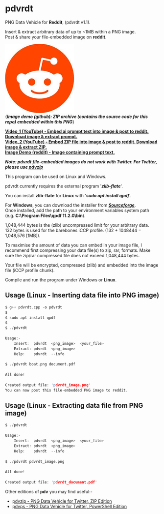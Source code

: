 # pdvrdt

PNG Data Vehicle for **Reddit**, (pdvrdt v1.1).

Insert & extract arbitrary data of up to ~1MB within a PNG image.  
Post & share your file-embedded image on **reddit**. 

![Demo Image](https://github.com/CleasbyCode/pdvrdt/blob/main/demo_image/demo.png)  
{***Image demo (github): ZIP archive (contains the source code for this repo) embedded within this PNG***} 

[**Video_1 (YouTube) - Embed ai prompt text into image & post to reddit. Download image & extract prompt.**](https://youtu.be/RS1n2sAITDE)  
[**Video_2 (YouTube) - Embed ZIP file into image & post to reddit. Download image & extract ZIP.**](https://youtu.be/h5TArTK3XxU)  
[**Image Demo (reddit) - Image containing prompt text.**](https://i.redd.it/b5b26dj1ttpa1.png) 

***Note: pdvrdt file-embedded images do not work with Twitter.  For Twitter, please use [pdvzip](https://github.com/CleasbyCode/pdvzip)***

This program can be used on Linux and Windows.

pdvrdt currently requires the external program '***zlib-flate***'.

You can install **zlib-flate** for **Linux** with '***sudo apt install qpdf***'.  

For **Windows**, you can download the installer from [***Sourceforge***](https://sourceforge.net/projects/qpdf/).  
Once installed, add the path to your environment variables system path (e.g. **C:\Program Files\qpdf 11.2.0\bin**).
 
1,048,444 bytes is the (zlib) uncompressed limit for your arbitrary data.  
132 bytes is used for the barebones iCCP profile. (132 + 1048444 = 1,048,576 [1MB]).

To maximise the amount of data you can embed in your image file, I recommend first compressing your 
data file(s) to zip, rar, formats.  Make sure the zip/rar compressed file does not exceed 1,048,444 bytes.

Your file will be encrypted, compressed (zlib) and embedded into the image file (iCCP profile chunk).

Compile and run the program under Windows or **Linux**.

## Usage (Linux - Inserting data file into PNG image)

```c
$ g++ pdvrdt.cpp -o pdvrdt
$
$ sudo apt install qpdf
$ 
$ ./pdvrdt

Usage:-
	Insert:  pdvrdt  <png_image>  <your_file>
	Extract: pdvrdt  <png_image>
	Help:	 pdvrdt  --info

$ ./pdvrdt boat.png document.pdf

All done!  
  
Created output file: 'pdvrdt_image.png'
You can now post this file-embedded PNG image to reddit.

```
## Usage (Linux - Extracting data file from PNG image)

```c
$ ./pdvrdt

Usage:-
	Insert:  pdvrdt  <png_image>  <your_file>
	Extract: pdvrdt  <png_image>
	Help:	 pdvrdt  --info
        
$ ./pdvrdt pdvrdt_image.png

All done!

Created output file: 'pdvrdt_document.pdf'

```

Other editions of **pdv** you may find useful:-  

* [pdvzip - PNG Data Vehicle for Twitter, ZIP Edition](https://github.com/CleasbyCode/pdvzip)  
* [pdvps - PNG Data Vehicle for Twitter, PowerShell Edition](https://github.com/CleasbyCode/pdvps)   

##
